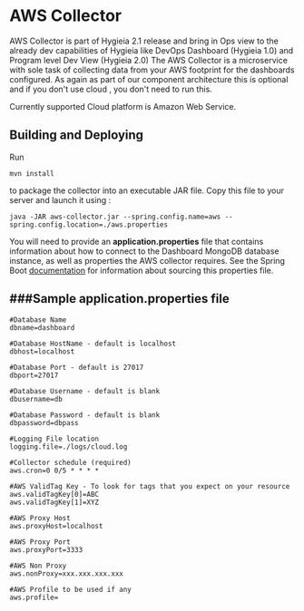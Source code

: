 AWS Collector
=================

AWS Collector is part of Hygieia 2.1 release and bring in Ops view to the already dev capabilities of Hygieia like DevOps Dashboard (Hygieia 1.0) and Program level Dev View (Hygieia 2.0)
The AWS Collector is a microservice with sole task of collecting data from your AWS footprint for the dashboards configured. As again as part of our component architecture this is optional
and if you don't use cloud , you don't need to run this.

Currently supported Cloud platform is Amazon Web Service.

Building and Deploying
--------------------------------------

Run
```
mvn install
```
to package the collector into an executable JAR file. Copy this file to your server and launch it using :
```
java -JAR aws-collector.jar --spring.config.name=aws --spring.config.location=./aws.properties 
```
You will need to provide an **application.properties** file that contains information about how
to connect to the Dashboard MongoDB database instance, as well as properties the AWS collector requires. See
the Spring Boot [documentation](http://docs.spring.io/spring-boot/docs/current-SNAPSHOT/reference/htmlsingle/#boot-features-external-config-application-property-files)
for information about sourcing this properties file.

###Sample application.properties file
--------------------------------------

    #Database Name 
    dbname=dashboard

    #Database HostName - default is localhost
    dbhost=localhost

    #Database Port - default is 27017
    dbport=27017

    #Database Username - default is blank
    dbusername=db

    #Database Password - default is blank
    dbpassword=dbpass
    
    #Logging File location
    logging.file=./logs/cloud.log

    #Collector schedule (required)
    aws.cron=0 0/5 * * * *
    
    #AWS ValidTag Key - To look for tags that you expect on your resource
    aws.validTagKey[0]=ABC
    aws.validTagKey[1]=XYZ

    #AWS Proxy Host
    aws.proxyHost=localhost
    
    #AWS Proxy Port
    aws.proxyPort=3333
    
    #AWS Non Proxy
    aws.nonProxy=xxx.xxx.xxx.xxx
    
    #AWS Profile to be used if any
    aws.profile=